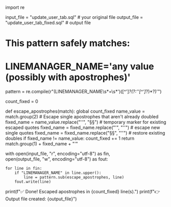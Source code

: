 import re

input_file = "update_user_tab.sql"          # your original file
output_file = "update_user_tab_fixed.sql"   # output file

# This pattern safely matches:
# LINEMANAGER_NAME='any value (possibly with apostrophes)'
pattern = re.compile(r"(LINEMANAGER_NAME\s*=\s*')([^']*?(?:''[^']*?)*?)'")

count_fixed = 0

def escape_apostrophes(match):
    global count_fixed
    name_value = match.group(2)
    # Escape single apostrophes that aren't already doubled
    fixed_name = name_value.replace("''", "§§")  # temporary marker for existing escaped quotes
    fixed_name = fixed_name.replace("'", "''")   # escape new single quotes
    fixed_name = fixed_name.replace("§§", "''")  # restore existing doubles
    if fixed_name != name_value:
        count_fixed += 1
    return match.group(1) + fixed_name + "'"

with open(input_file, "r", encoding="utf-8") as fin, \
     open(output_file, "w", encoding="utf-8") as fout:

    for line in fin:
        if "LINEMANAGER_NAME" in line.upper():
            line = pattern.sub(escape_apostrophes, line)
        fout.write(line)

print(f"✅ Done! Escaped apostrophes in {count_fixed} line(s).")
print(f"👉 Output file created: {output_file}")
